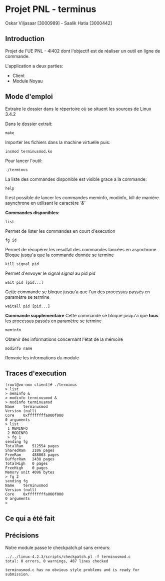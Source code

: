 # Projet PNL - terminus

Oskar Viljasaar [3000989] - Saalik Hatia [3000442]

## Introduction

Projet de l'UE PNL - 4l402 dont l'objectif est de réaliser un outil en ligne de commande.

L'application a deux parties:
- Client
- Module Noyau

## Mode d'emploi

Extraire le dossier dans le répertoire où se situent les sources de Linux 3.4.2

Dans le dossier extrait:
<pre><code>make</code></pre>

Importer les fichiers dans la machine virtuelle puis:
<pre><code>insmod terminusmod.ko</code></pre>

Pour lancer l'outil:
<pre><code>./terminus</code></pre>

La liste des commandes disponible est visible grace a la commande:
<pre><code>help</code></pre>

Il est possible de lancer les commandes meminfo, modinfo, kill de manière asynchrone en utilisant le caractère _'&'_

**Commandes disponibles:**

<pre><code>list</code></pre>

Permet de lister les commandes en court d'execution

<pre><code>fg id</code></pre>

Permet de récupérer les resultat des commandes lancées en asynchrone. Bloque jusqu'a que la commande donnée se termine

<pre><code>kill signal pid</code></pre>

Permet d'envoyer le signal *signal* au pid *pid*

<pre><code>wait pid [pid...]</code></pre>

Cette commande se bloque jusqu'a que l'un des processus passés en paramètre se termine

<pre><code>waitall pid [pid...]</code></pre>

**Commande supplementaire** Cette commande se bloque jusqu'a que **tous** les processus passés en paramètre se termine

<pre><code>meminfo</code></pre>

Obtenir des informations concernant l'état de la mémoire

<pre><code>modinfo name</code></pre>

Renvoie les informations du module

## Traces d'execution

```
[root@vm-nmv client]# ./terminus
> list
> meminfo &
> modinfo terminusmod &
> modinfo terminusmod
Name	terminusmod
Version	(null)
Core	0xffffffffa000f000
0 arguments
> list
 1 MEMINFO
 2 MODINFO
 > fg 1
sending fg
TotalRam	512554 pages
SharedRam	2106 pages
FreeRam		488003 pages
BufferRam	2438 pages
TotalHigh	0 pages
FreeHigh	0 pages
Memory unit	4096 bytes
> fg 2
sending fg
Name	terminusmod
Version	(null)
Core	0xffffffffa000f000
0 arguments
>
```
## Ce qui a été fait



## Précisions

Notre module passe le checkpatch.pl sans erreurs:
```
../../linux-4.2.3/scripts/checkpatch.pl -f terminusmod.c
total: 0 errors, 0 warnings, 487 lines checked

terminusmod.c has no obvious style problems and is ready for submission.
```

